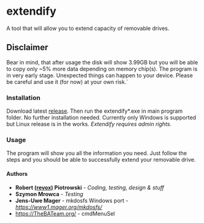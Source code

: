 # extendify

A tool that will allow you to extend capacity of removable drives.

## Disclaimer

Bear in mind, that after usage the disk will show 3.99GB but you will be able to copy only ~5% more data depending on memory chip(s).
The program is in very early stage. Unexpected things can happen to your device. Please be careful and use it (for now) at your own risk.`

### Installation

Download latest [release](https://github.com/revoxhere/extendify/releases). 
Then run the extendify*.exe in main program folder. No further installation needed.
Currently only Windows is supported but Linux release is in the works.
*Extendify requires admin rights.*

### Usage

The program will show you all the information you need.
Just follow the steps and you should be able to successfully extend your removable drive.

#### Authors

* **Robert [(revox)](https://github.com/revoxhere) Piotrowski** - *Coding, testing, design & stuff*
* **Szymon Mrowca** - *Testing* 
* **Jens-Uwe Mager** - mkdosfs Windows port - *https://www1.mager.org/mkdosfs/*
* https://TheBATeam.org/ - cmdMenuSel 
